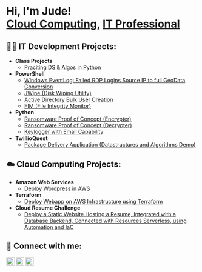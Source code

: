<h1>Hi, I'm Jude! <br/><a href="https://github.com/Judewakim">Cloud Computing</a>, <a href="https://www.linkedin.com/in/jude-wakim-4b3a471a7/">IT Professional</a></h1>

<h2>👨‍💻 IT Development Projects:</h2>

- <b>Class Projects</b>
  - [Praciting DS & Algos in Python](https://github.com/joshmadakor1/Algorithms-Practice)
- <b>PowerShell</b>
  - [Windows EventLog: Failed RDP Logins Source IP to full GeoData Conversion](https://github.com/joshmadakor1/Sentinel-Lab)
  - [JWipe (Disk Wiping Utility)](https://github.com/joshmadakor1/Jwipe.PowerShell)
  - [Active Directory Bulk User Creation](https://github.com/joshmadakor1/AD_PS)
  - [FIM (File Integrity Monitor)](https://github.com/joshmadakor1/PowerShell-Integrity-FIM)
- <b>Python</b>
  - [Ransomware Proof of Concept (Encrypter)](https://github.com/joshmadakor1/EncrypterPOC)
  - [Ransomware Proof of Concept (Decrypter)](https://github.com/joshmadakor1/DecrypterPOC)
  - [Keylogger with Email Capability](https://github.com/joshmadakor1/Key-Logger-With-Email)
- <b>TwillioQuest</b>
  - [Package Delivery Application (Datastructures and Algorithms Demo)](https://github.com/joshmadakor1/Package-Delivery-Pathfinding-Algorithm)

<h2>☁️ Cloud Computing Projects:</h2>

- <b>Amazon Web Services</b>
  - [Deploy Wordpress in AWS](https://github.com/joshmadakor1/Algorithms-Practice)
- <b>Terraform</b>
  - [Deploy Webapp on AWS Infrastructure using Terraform](https://github.com/joshmadakor1/4chan-Image-Analysis-Middleware-C964) 
- <b>Cloud Resume Challenge</b>
  - [Deploy a Static Website Hosting a Resume, Integrated with a Database Backend, Connected with Resources Serverless, using Automation and IaC](https://github.com/joshmadakor1/4chan-Image-Analysis-Middleware-C964)
  
<h2> 🤳 Connect with me:</h2>

[<img align="left" alt="JudeWakim | Twitter" width="22px" src="https://cdn.jsdelivr.net/npm/simple-icons@v3/icons/twitter.svg" />][twitter]
[<img align="left" alt="JudeWakim | LinkedIn" width="22px" src="https://cdn.jsdelivr.net/npm/simple-icons@v3/icons/linkedin.svg" />][linkedin]
[<img align="left" alt="JudeWakim | Instagram" width="22px" src="https://cdn.jsdelivr.net/npm/simple-icons@v3/icons/instagram.svg" />][instagram]

[twitter]: https://twitter.com/Judewakim
[instagram]: https://www.instagram.com/vvakim/
[linkedin]: https://www.linkedin.com/in/jude-wakim-4b3a471a7/

<!--
**joshmadakor1/joshmadakor1** is a ✨ _special_ ✨ repository because its `README.md` (this file) appears on your GitHub profile.

Here are some ideas to get you started:

- 🔭 I’m currently working on ...
- 🌱 I’m currently learning ...
- 👯 I’m looking to collaborate on ...
- 🤔 I’m looking for help with ...
- 💬 Ask me about ...
- 📫 How to reach me: ...
- 😄 Pronouns: ...
- ⚡ Fun fact: ...
-->
